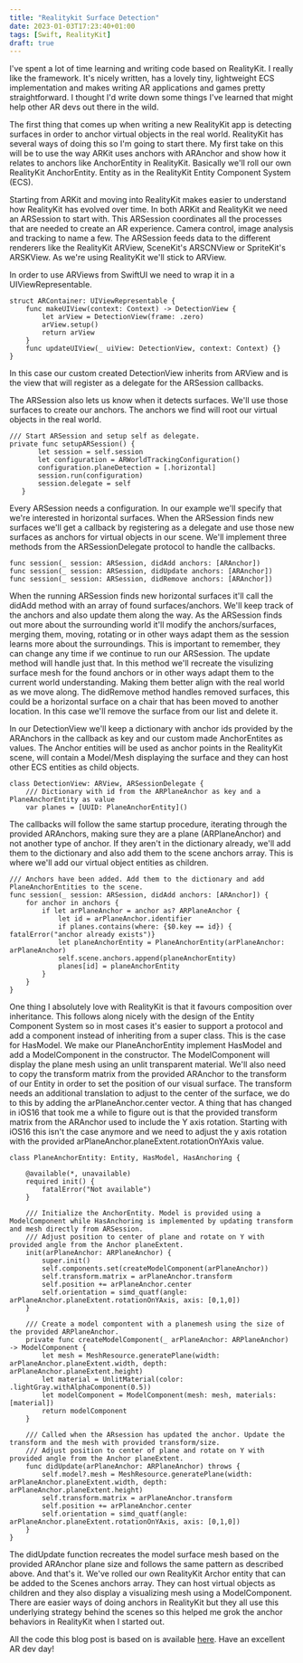 ```yaml
---
title: "Realitykit Surface Detection"
date: 2023-01-03T17:23:40+01:00
tags: [Swift, RealityKit]
draft: true
---
```

I've spent a lot of time learning and writing code based on RealityKit. I really like the framework. It's nicely written, has a lovely tiny, lightweight ECS implementation and makes writing AR applications and games pretty straightforward. I thought I'd write down some things I've learned that might help other AR devs out there in the wild.

The first thing that comes up when writing a new RealityKit app is detecting surfaces in order to anchor virtual objects in the real world. RealityKit has several ways of doing this so I'm going to start there. My first take on this will be to use the way ARKit uses anchors with ARAnchor and show how it relates to anchors like AnchorEntity in RealityKit. Basically we'll roll our own RealityKit AnchorEntity. Entity as in the RealityKit Entity Component System (ECS).

 Starting from ARKit and moving into RealityKit makes easier to understand how RealityKit has evolved over time. In both ARKit and RealityKit we need an ARSession to start with. This ARSession coordinates all the processes that are needed to create an AR experience. Camera control, image analysis and tracking to name a few. The ARSession feeds data to the different renderers like the RealityKit ARView, SceneKit's ARSCNView or SpriteKit's ARSKView. As we're using RealityKit we'll stick to ARView. 
 
 In order to use ARViews from SwiftUI we need to wrap it in a UIViewRepresentable.
```
struct ARContainer: UIViewRepresentable {
    func makeUIView(context: Context) -> DetectionView {
        let arView = DetectionView(frame: .zero)
        arView.setup()
        return arView
    }
    func updateUIView(_ uiView: DetectionView, context: Context) {}
}
```
In this case our custom created DetectionView inherits from ARView and is the view that will register as a delegate for the ARSession callbacks.

 The ARSession also lets us know when it detects surfaces. We'll use those surfaces to create our anchors. The anchors we find will root our virtual objects in the real world.
 ```
/// Start ARSession and setup self as delegate.
private func setupARSession() {
        let session = self.session
        let configuration = ARWorldTrackingConfiguration()
        configuration.planeDetection = [.horizontal]
        session.run(configuration)
        session.delegate = self
    }
 ```
Every ARSession needs a configuration. In our example we'll specify that we're interested in horizontal surfaces. When the ARSession finds new surfaces we'll get a callback by registering as a delegate and use those new surfaces as anchors for virtual objects in our scene. We'll implement three methods from the ARSessionDelegate protocol to handle the callbacks.
```
func session(_ session: ARSession, didAdd anchors: [ARAnchor])
func session(_ session: ARSession, didUpdate anchors: [ARAnchor])
func session(_ session: ARSession, didRemove anchors: [ARAnchor])
```
When the running ARSession finds new horizontal surfaces it'll call the didAdd method with an array of found surfaces/anchors. We'll keep track of the anchors and also update them along the way. As the ARSession finds out more about the surrounding world it'll modify the anchors/surfaces, merging them, moving, rotating or in other ways adapt them as the session learns more about the surroundings. This is important to remember, they can change any time if we continue to run our ARSession. The update method will handle just that. In this method we'll recreate the visulizing surface mesh for the found anchors or in other ways adapt them to the current world understanding. Making them better align with the real world as we move along. The didRemove method handles removed surfaces, this could be a horizontal surface on a chair that has been moved to another location. In this case we'll remove the surface from our list and delete it.

In our DetectionView we'll keep a dictionary with anchor ids provided by the ARAnchors in the callback as key and our custom made AnchorEntites as values. The Anchor entities will be used as anchor points in the RealityKit scene, will contain a Model/Mesh displaying the surface and they can host other ECS entities as child objects. 
```
class DetectionView: ARView, ARSessionDelegate {
    /// Dictionary with id from the ARPlaneAnchor as key and a PlaneAnchorEntity as value
    var planes = [UUID: PlaneAnchorEntity]()
```
The callbacks will follow the same startup procedure, iterating through the provided ARAnchors, making sure they are a plane (ARPlaneAnchor) and not another type of anchor. If they aren't in the dictionary already, we'll add them to the dictionary and also add them to the scene anchors array. This is where we'll add our virtual object entities as children.
```
/// Anchors have been added. Add them to the dictionary and add PlaneAnchorEntities to the scene.
func session(_ session: ARSession, didAdd anchors: [ARAnchor]) {
    for anchor in anchors {
        if let arPlaneAnchor = anchor as? ARPlaneAnchor {
            let id = arPlaneAnchor.identifier
            if planes.contains(where: {$0.key == id}) { fatalError("anchor already exists")}
            let planeAnchorEntity = PlaneAnchorEntity(arPlaneAnchor: arPlaneAnchor)
            self.scene.anchors.append(planeAnchorEntity)
            planes[id] = planeAnchorEntity
        }
    }
}
```
One thing I absolutely love with RealityKit is that it favours composition over inheritance. This follows along nicely with the design of the Entity Component System so in most cases it's easier to support a protocol and add a component instead of inheriting from a super class. This is the case for HasModel. We make our PlaneAnchorEntity implement HasModel and add a ModelComponent in the constructor. The ModelComponent will display the plane mesh using an unlit transparent material. We'll also need to copy the transform matrix from the provided ARAnchor to the transform of our Entity in order to set the position of our visual surface. The transform needs an additional translation to adjust to the center of the surface, we do to this by adding the arPlaneAnchor.center vector. A thing that has changed in iOS16 that took me a while to figure out is that the provided transform matrix from the ARAnchor used to include the Y axis rotation. Starting with iOS16 this isn't the case anymore and we need to adjust the y axis rotation with the provided arPlaneAnchor.planeExtent.rotationOnYAxis value.
```
class PlaneAnchorEntity: Entity, HasModel, HasAnchoring {
    
    @available(*, unavailable)
    required init() {
        fatalError("Not available")
    }
    
    /// Initialize the AnchorEntity. Model is provided using a ModelComponent while HasAnchoring is implemented by updating transform and mesh directly from ARSession.
    /// Adjust position to center of plane and rotate on Y with provided angle from the Anchor planeExtent.
    init(arPlaneAnchor: ARPlaneAnchor) {
        super.init()
        self.components.set(createModelComponent(arPlaneAnchor))
        self.transform.matrix = arPlaneAnchor.transform
        self.position += arPlaneAnchor.center
        self.orientation = simd_quatf(angle: arPlaneAnchor.planeExtent.rotationOnYAxis, axis: [0,1,0])
    }
    
    /// Create a model compontent with a planemesh using the size of the provided ARPlaneAnchor.
    private func createModelComponent(_ arPlaneAnchor: ARPlaneAnchor) -> ModelComponent {
        let mesh = MeshResource.generatePlane(width: arPlaneAnchor.planeExtent.width, depth: arPlaneAnchor.planeExtent.height)
        let material = UnlitMaterial(color: .lightGray.withAlphaComponent(0.5))
        let modelComponent = ModelComponent(mesh: mesh, materials: [material])
        return modelComponent
    }
    
    /// Called when the ARsession has updated the anchor. Update the transform and the mesh with provided transform/size.
    /// Adjust position to center of plane and rotate on Y with provided angle from the Anchor planeExtent.
    func didUpdate(arPlaneAnchor: ARPlaneAnchor) throws {
        self.model?.mesh = MeshResource.generatePlane(width: arPlaneAnchor.planeExtent.width, depth: arPlaneAnchor.planeExtent.height)
        self.transform.matrix = arPlaneAnchor.transform
        self.position += arPlaneAnchor.center
        self.orientation = simd_quatf(angle: arPlaneAnchor.planeExtent.rotationOnYAxis, axis: [0,1,0])
    }
}
```
The didUpdate function recreates the model surface mesh based on the provided ARAnchor plane size and follows the same pattern as described above. And that's it. We've rolled our own RealityKit Archor entity that can be added to the Scenes anchors array. They can host virtual objects as children and they also display a visualizing mesh using a ModelComponent. There are easier ways of doing anchors in RealityKit but they all use this underlying strategy behind the scenes so this helped me grok the anchor behaviors in RealityKit when I started out.

All the code this blog post is based on is available [here](https://github.com/deurell/SurfaceDetection). Have an excellent AR dev day!